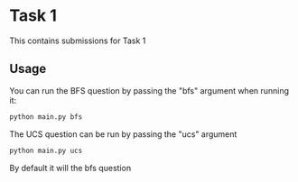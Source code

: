 # Task 1

This contains submissions for Task 1

## Usage

You can run the BFS question by passing the "bfs" argument when running it:

```sh
python main.py bfs
```

The UCS question can be run by passing the "ucs" argument

```sh
python main.py ucs
```

By default it will the bfs question
